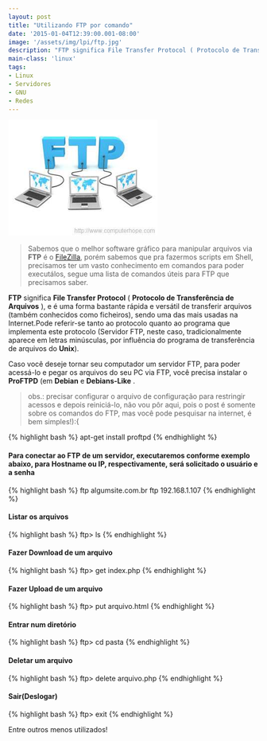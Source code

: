 ```yaml
---
layout: post
title: "Utilizando FTP por comando"
date: '2015-01-04T12:39:00.001-08:00'
image: '/assets/img/lpi/ftp.jpg'
description: "FTP significa File Transfer Protocol ( Protocolo de Transferência de Arquivos ), e é uma forma bastante rápida e versátil de transferir arquivo"
main-class: 'linux'
tags:
- Linux
- Servidores
- GNU
- Redes
---
```


![Utilizando FTP por comando](/assets/img/lpi/ftp.jpg "Utilizando FTP por comando")

> Sabemos que o melhor software gráfico para manipular arquivos via __FTP__ é o [FileZilla](https://filezilla-project.org/), porém sabemos que pra fazermos scripts em Shell, precisamos ter um vasto conhecimento em comandos para poder executálos, segue uma lista de comandos úteis para FTP que precisamos saber.

__FTP__ significa __File Transfer Protocol__ ( __Protocolo de Transferência de Arquivos__ ), e é uma forma bastante rápida e versátil de transferir arquivos (também conhecidos como ficheiros), sendo uma das mais usadas na Internet.Pode referir-se tanto ao protocolo quanto ao programa que implementa este protocolo (Servidor FTP, neste caso, tradicionalmente aparece em letras minúsculas, por influência do programa de transferência de arquivos do __Unix__).

Caso você deseje tornar seu computador um servidor FTP, para poder acessá-lo e pegar os arquivos do seu PC via FTP, você precisa instalar o __ProFTPD__ (em __Debian__ e __Debians-Like__ .

> obs.: precisar configurar o arquivo de configuração para restringir acessos e depois reiniciá-lo, não vou pôr aqui, pois o post é somente sobre os comandos do FTP, mas você pode pesquisar na internet, é bem simples!):{

{% highlight bash %}
apt-get install proftpd
{% endhighlight %}

#### Para conectar ao FTP de um servidor, executaremos conforme exemplo abaixo, para Hostname ou IP, respectivamente, será solicitado o usuário e a senha
{% highlight bash %}
ftp algumsite.com.br
ftp 192.168.1.107
{% endhighlight %}

#### Listar os arquivos
{% highlight bash %}
ftp> ls
{% endhighlight %}

#### Fazer Download de um arquivo
{% highlight bash %}
ftp> get index.php
{% endhighlight %}

#### Fazer Upload de um arquivo
{% highlight bash %}
ftp> put arquivo.html
{% endhighlight %}

#### Entrar num diretório
{% highlight bash %}
ftp> cd pasta
{% endhighlight %}

#### Deletar um arquivo
{% highlight bash %}
ftp> delete arquivo.php
{% endhighlight %}

#### Sair(Deslogar)
{% highlight bash %}
ftp> exit
{% endhighlight %}

Entre outros menos utilizados!

<script async src="https://pagead2.googlesyndication.com/pagead/js/adsbygoogle.js"></script>

<!-- Informat -->
<ins class="adsbygoogle"
 style="display:block"
 data-ad-client="ca-pub-2838251107855362"
 data-ad-slot="2327980059"
 data-ad-format="auto"
 data-full-width-responsive="true"></ins>

<script>
(adsbygoogle = window.adsbygoogle || []).push({});
</script>

